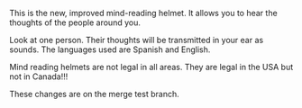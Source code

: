 This is the new, improved mind-reading helmet. It allows you to hear the thoughts of the people around you.

Look at one person. Their thoughts will be transmitted in your ear as sounds. The languages used are Spanish and English.


Mind reading helmets are not legal in all areas. They are legal in the USA but not in Canada!!!

These changes are on the merge test branch.
